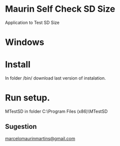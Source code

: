 # Maurin Self Check SD Size
Application to Test SD Size

# Windows

# Install 
In folder /bin/ download last version of instalation.

# Run setup.

MTestSD in folder C:\Program Files (x86)\MTestSD


## Sugestion 
marcelomaurinmartins@gmail.com

